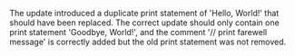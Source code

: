 The update introduced a duplicate print statement of 'Hello, World!' that should have been replaced. The correct update should only contain one print statement 'Goodbye, World!', and the comment '// print farewell message' is correctly added but the old print statement was not removed.